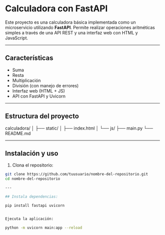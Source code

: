 # Calculadora con FastAPI

Este proyecto es una calculadora básica implementada como un microservicio utilizando **FastAPI**. Permite realizar operaciones aritméticas simples a través de una API REST y una interfaz web con HTML y JavaScript.

---

## Características

-  Suma
-  Resta
-  Multiplicación
-  División (con manejo de errores)
-  Interfaz web (HTML + JS)
-  API con FastAPI y Uvicorn

---

## Estructura del proyecto

calculadora/
│
├── static/
│ ├── index.html
│ └── js/
├── main.py
└── README.md


---

##  Instalación y uso

1. Clona el repositorio:

```bash
git clone https://github.com/tuusuario/nombre-del-repositorio.git
cd nombre-del-repositorio

---

## Instala dependencias:

pip install fastapi uvicorn


Ejecuta la aplicación:

python -m uvicorn main:app --reload
